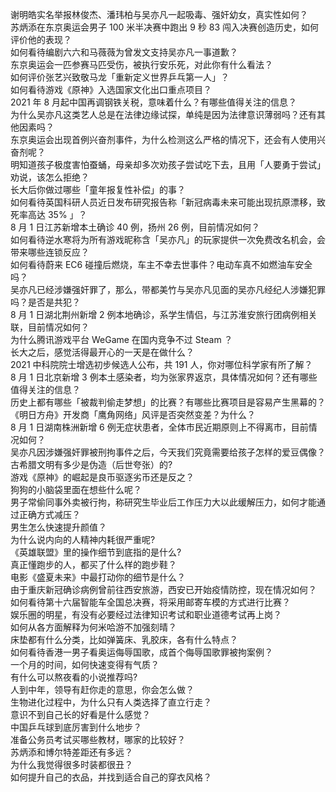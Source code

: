 谢明皓实名举报林俊杰、潘玮柏与吴亦凡一起吸毒、强奸幼女，真实性如何？  
苏炳添在东京奥运会男子 100 米半决赛中跑出 9 秒 83 闯入决赛创造历史，如何评价他的表现？  
如何看待编剧六六和马薇薇为曾发文支持吴亦凡一事道歉？  
东京奥运会一匹参赛马匹受伤，被执行安乐死，对此你有什么看法？  
如何评价张艺兴致敬马龙「重新定义世界乒乓第一人」？  
如何看待游戏《原神》入选国家文化出口重点项目？  
2021 年 8 月起中国再调钢铁关税，意味着什么？有哪些值得关注的信息？  
为什么吴亦凡这类艺人总是在法律边缘试探，单纯是因为法律意识薄弱吗？还有其他因素吗？  
东京奥运会出现首例兴奋剂事件，为什么检测这么严格的情况下，还会有人使用兴奋剂呢？  
明知道孩子极度害怕蚕蛹，母亲却多次劝孩子尝试吃下去，且用「人要勇于尝试」劝说，该怎么拒绝？  
长大后你做过哪些「童年报复性补偿」的事？  
如何看待英国科研人员近日发布研究报告称「新冠病毒未来可能出现抗原漂移，致死率高达 35% 」？  
8 月 1 日江苏新增本土确诊 40 例，扬州 26 例，目前情况如何？  
如何看待逆水寒将为所有游戏昵称含「吴亦凡」的玩家提供一次免费改名机会，会带来哪些连锁反应？  
如何看待蔚来 EC6 碰撞后燃烧，车主不幸去世事件？电动车真不如燃油车安全吗？  
吴亦凡已经涉嫌强奸罪了，那么，带都美竹与吴亦凡见面的吴亦凡经纪人涉嫌犯罪吗？是否是共犯？  
8 月 1 日湖北荆州新增 2 例本地确诊，系学生情侣，与江苏淮安旅行团病例相关联，目前情况如何？  
为什么腾讯游戏平台 WeGame 在国内竞争不过 Steam ？  
长大之后，感觉活得最开心的一天是在做什么？  
2021 中科院院士增选初步候选人公布，共 191 人，你对哪位科学家有所了解？  
8 月 1 日北京新增 3 例本土感染者，均为张家界返京，具体情况如何？还有哪些值得关注的信息？  
历史上都有哪些「被裁判偷走梦想」的比赛？有哪些比赛项目是容易产生黑幕的？  
《明日方舟》开发商「鹰角网络」风评是否突然变差？为什么？  
8 月 1 日湖南株洲新增 6 例无症状患者，全体市民近期原则上不得离市，目前情况如何？  
吴亦凡因涉嫌强奸罪被刑拘事件之后，今天我们究竟需要给孩子怎样的爱豆偶像？  
古希腊文明有多少是伪造（后世夸张）的?  
游戏《原神》的崛起是良币驱逐劣币还是反之？  
狗狗的小脑袋里面在想些什么呢？  
男子常偷同事外卖被行拘，称研究生毕业后工作压力大以此缓解压力，如何才能通过正确方式减压？  
男生怎么快速提升颜值？  
为什么说内向的人精神内耗很严重呢?  
《英雄联盟》里的操作细节到底指的是什么?  
真正懂跑步的人，都买了什么样的跑步鞋？  
电影《盛夏未来》中最打动你的细节是什么？  
由于重庆新冠确诊病例曾前往西安旅游，西安已开始疫情防控，现在情况如何？  
如何看待第十六届智能车全国总决赛，将采用邮寄车模的方式进行比赛？  
娱乐圈的明星，有没有必要经过法律知识考试和职业道德考试再上岗？  
如何从各方面解释为何米哈游不加强刻晴？  
床垫都有什么分类，比如弹簧床、乳胶床，各有什么特点？  
如何看待香港一男子看奥运侮辱国歌，成首个侮辱国歌罪被拘案例？  
一个月的时间，如何快速变得有气质？  
有什么可以熬夜看的小说推荐吗?  
人到中年，领导有赶你走的意思，你会怎么做？  
生物进化过程中，为什么只有人类选择了直立行走？  
意识不到自己长的好看是什么感觉？  
中国乒乓球到底厉害到什么地步？  
准备公务员考试买哪些教材，哪家的比较好？  
苏炳添和博尔特差距还有多远？  
为什么我觉得很多时装都很丑？  
如何提升自己的衣品，并找到适合自己的穿衣风格？  
